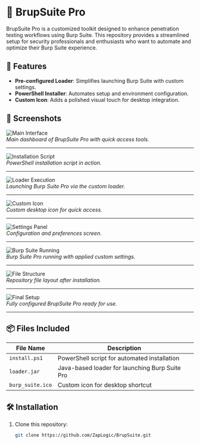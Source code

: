 # 🔐 BrupSuite Pro

BrupSuite Pro is a customized toolkit designed to enhance penetration testing workflows using Burp Suite. This repository provides a streamlined setup for security professionals and enthusiasts who want to automate and optimize their Burp Suite experience.

## 🚀 Features

- **Pre-configured Loader**: Simplifies launching Burp Suite with custom settings.
- **PowerShell Installer**: Automates setup and environment configuration.
- **Custom Icon**: Adds a polished visual touch for desktop integration.

## 📸 Screenshots

![Main Interface](https://i.ibb.co/sdzHqPBX)  
*Main dashboard of BrupSuite Pro with quick access tools.*

---

![Installation Script](https://i.ibb.co/6JD67fGD)  
*PowerShell installation script in action.*

---

![Loader Execution](https://i.ibb.co/jvDbxr0X)  
*Launching Burp Suite Pro via the custom loader.*

---

![Custom Icon](https://i.ibb.co/JWwTS48W)  
*Custom desktop icon for quick access.*

---

![Settings Panel](https://i.ibb.co/8RVnbSC)  
*Configuration and preferences screen.*

---

![Burp Suite Running](https://i.ibb.co/C5yxHRHG)  
*Burp Suite Pro running with applied custom settings.*

---

![File Structure](https://i.ibb.co/cXxB3mSM)  
*Repository file layout after installation.*

---

![Final Setup](https://i.ibb.co/jSFF6sk)  
*Fully configured BrupSuite Pro ready for use.*

---

## 📦 Files Included

| File Name        | Description                                      |
|------------------|--------------------------------------------------|
| `install.ps1`    | PowerShell script for automated installation     |
| `loader.jar`     | Java-based loader for launching Burp Suite Pro   |
| `burp_suite.ico` | Custom icon for desktop shortcut                 |

## 🛠️ Installation

1. Clone this repository:
   ```bash
   git clone https://github.com/ZapLogic/BrupSuite.git
